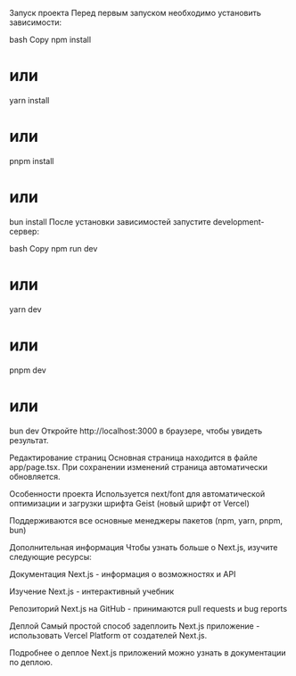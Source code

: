 Запуск проекта
Перед первым запуском необходимо установить зависимости:

bash
Copy
npm install
# или
yarn install
# или
pnpm install
# или
bun install
После установки зависимостей запустите development-сервер:

bash
Copy
npm run dev
# или
yarn dev
# или
pnpm dev
# или
bun dev
Откройте http://localhost:3000 в браузере, чтобы увидеть результат.

Редактирование страниц
Основная страница находится в файле app/page.tsx. При сохранении изменений страница автоматически обновляется.

Особенности проекта
Используется next/font для автоматической оптимизации и загрузки шрифта Geist (новый шрифт от Vercel)

Поддерживаются все основные менеджеры пакетов (npm, yarn, pnpm, bun)

Дополнительная информация
Чтобы узнать больше о Next.js, изучите следующие ресурсы:

Документация Next.js - информация о возможностях и API

Изучение Next.js - интерактивный учебник

Репозиторий Next.js на GitHub - принимаются pull requests и bug reports

Деплой
Самый простой способ задеплоить Next.js приложение - использовать Vercel Platform от создателей Next.js.

Подробнее о деплое Next.js приложений можно узнать в документации по деплою.
